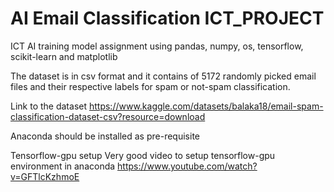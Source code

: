 # AI Email Classification ICT_PROJECT
ICT AI training model assignment using pandas, numpy, os, tensorflow, scikit-learn and matplotlib

The dataset is in csv format and it contains of 5172 randomly picked email files and their respective labels for spam or not-spam classification.

Link to the dataset
https://www.kaggle.com/datasets/balaka18/email-spam-classification-dataset-csv?resource=download

Anaconda should be installed as pre-requisite

Tensorflow-gpu setup
Very good video to setup tensorflow-gpu environment in anaconda
https://www.youtube.com/watch?v=GFTlcKzhmoE
